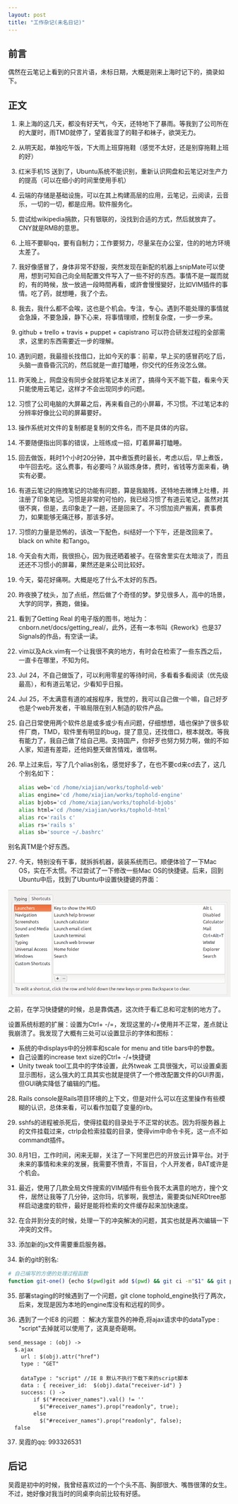 ```yaml
---
layout: post
title: "工作杂记(未名日记)"
---
```


## 前言

偶然在云笔记上看到的只言片语，未标日期，大概是刚来上海时记下的，摘录如下。

## 正文

1. 来上海的这几天，都没有好天气，今天，还特地下了暴雨。等我到了公司所在的大厦时，雨TMD就停了，望着我湿了的鞋子和袜子，欲哭无力。

2. 从明天起，单独吃午饭，下大雨上班穿拖鞋（感觉不太好，还是别穿拖鞋上班的好）

3. 红米手机1S 送到了，Ubuntu系统不能识别，重新认识网盘和云笔记对生产力的提高（可以在细小的时间里使用手机）

4. 云端的存储是基础设施，可以在其上构建高层的应用，云笔记，云阅读，云音乐，一切的一切，都是应用。软件服务化。

5. 尝试给wikipedia捐款，只有银联的，没找到合适的方式，然后就放弃了。CNY就是RMB的意思。

6. 上班不要聊qq，要有自制力；工作要努力，尽量呆在办公室，住的的地方环境太差了。

7. 我好像感冒了，身体非常不舒服，突然发现在新配的机器上snipMate可以使用，想到可知自己向全局配置文件写入了一些不好的东西。事情不是一蹴而就的，有的時候，放一放過一段時間再看，或許會慢慢變好，比如VIM插件的事情。吃了药，就想睡，我了个去。

8. 我去，我什么都不会唉，这也是个机会。专注，专心。遇到不能处理的事情就会急躁，不要急躁，静下心来，将事情理顺，控制复杂度，一步一步来。

9. github + trello + travis + puppet + capistrano 可以符合研发过程的全部需求，这里的东西需要近一步的理解。

10. 遇到问题，我最擅长找借口，比如今天的事：前辈，早上买的感冒药吃了后，头脑一直昏昏沉沉的，然后就是一直打瞌睡，你交代的任务没怎么做。

11. 昨天晚上，网盘没有同步全就将笔记本关闭了，搞得今天不能下载，看来今天只能使用云笔记，这样才不会出现同步的问题。

12. 习惯了公司电脑的大屏幕之后，再来看自己的小屏幕，不习惯。不过笔记本的分辨率好像比公司的屏幕要好。

13. 操作系统对文件的复制都是复制的文件名，而不是具体的内容。

14. 不要随便指出同事的错误，上班练成一招，盯着屏幕打瞌睡。

15. 回去做饭，耗时1个小时20分钟，其中煮饭费时最长，考虑以后，早上煮饭，中午回去吃。这么费事，有必要吗？从锻炼身体，费时，省钱等方面来看，确实有必要。

16. 有道云笔记的拖拽笔记的功能有问题，算是我脑残，还特地去微博上吐槽，并注册了印象笔记。习惯是非常的可怕的，我已经习惯了有道云笔记，虽然对其很不爽，但是，去印象走了一趟，还是回来了。不习惯加资产搬离，费事费力，如果能够无痛迁移，那该多好。

17. 习惯的力量是恐怖的，该改一下配色，纠结好一个下午，还是改回来了。black on white 和Tango。

18. 今天会有大雨，我很担心，因为我还晒着被子。在宿舍里实在太暗淡了，而且还还不习惯小的屏幕，果然还是来公司比较好。

19. 今天，菊花好痛啊。大概是吃了什么不太好的东西。

20. 昨夜换了枕头，加了点纸，然后做了个奇怪的梦。梦见很多人，高中的场景，大学的同学，赛跑，做操。

21. 看到了Getting Real 的电子版的图书，地址为：cnborn.net/docs/getting_real/，此外，还有一本书叫《Rework》也是37 Signals的作品，有空读一读。

22. vim以及Ack.vim有一个让我很不爽的地方，有时会在检索了一些东西之后，一直卡在哪里，不知为何。

23. Jul 24，不自己做饭了，可以利用零星的等待时间，多看看多看阅读（优先级最高），和有道云笔记，少看知乎日报。

24. Jul 25，不太满意有道的减报程序，我觉的，我可以自己做一个嘛，自己好歹也是个web开发者，干嘛局限在别人制造的软件产品。

25. 自己日常使用两个软件总是或多或少有点问题，仔细想想，墙也保护了很多软件厂商，TMD，软件里有明显的bug，提了意见，还找借口，根本就改。等我有能力了，我自己做了给自己用。支持国产，你好歹也努力努力啊，做的不如人家，知道有差距，还他妈整天做苦情戏，谁信啊。

26. 早上过来后，写了几个alias别名，感觉好多了，在也不要cd来cd去了，这几个别名如下：

    ```sh
    alias web='cd /home/xiajian/works/tophold-web'
    alias engine='cd /home/xiajian/works/tophold-engine'
    alias bjobs='cd /home/xiajian/works/tophold-bjobs'
    alias html='cd /home/xiajian/works/tophold-html'
    alias rc='rails c'
    alias rs='rails s'
    alias sb='source ~/.bashrc'
    ```
别名真TM是个好东西。

27. 今天，特别没有干事，就拆拆机器，装装系统而已。顺便体验了一下Mac OS，实在不太惯。不过尝试了一下修改一些Mac OS的快捷键。后来，回到Ubuntu中后，找到了Ubuntu中设置快捷键的界面：

<div class="pic">
  <img src="/assets/images/short.png" alt="404"/>
</div>

之前，在学习快捷健的时候，总是靠偶遇，这次终于看汇总和可定制的地方了。

设置系统标题的扩展：设置为Ctrl+ -/=，发现这里的-/+使用并不正常，差点就让我崩溃了。我发现了大概有三处可以设置显示的字体和图标：

  * 系统的中displays中的分辨率和scale for menu and title bars中的参数。
  * 自己设置的increase text size的Ctrl+ -/+快捷键
  * Unity tweak tool工具中的字体设置，此外tweak 工具很强大，可以设置桌面显示图标，这么强大的工具其实也就是提供了一个修改配置文件的GUI界面，但GUI确实降低了编辑的门槛。

28. Rails console是Rails项目环境的上下文，但是对什么可以在这里操作有些模糊的认识，总体来看，可以看作加载了变量的irb。

29. sshfs的进程被杀死后，使得挂载的目录处于不正常的状态。因为将服务器上的文件挂载过来，ctrlp会检索挂载的目录，使得vim中命令卡死，这一点不如commandt插件。

30. 8月1日，工作时间，闲来无聊，关注了一下阿里巴巴的开放云计算平台。对于未来的事情和未来的发展，我需要不愤青，不盲目，个人开发者，BAT或许是个机会。

31. 最近，使用了几款全局文件搜索的VIM插件有些令我不太满意的地方，搜个文件，居然让我等了几分钟，这你玛，坑爹啊，我想法，需要类似NERDtree那样启动速度的软件，最好是能将检索的文件缓存起来加快速度。

32. 在合并到分支的时候，处理一下的冲突解决的问题，其实也就是再次编辑一下冲突的文件。

33. 添加新的js文件需要重启服务器。

34. 新的git的别名:

  ```sh
  # 自己编写的方便的处理过程函数
  function git-one() {echo $(pwd)git add $(pwd) && git ci -m"$1" && git push}
  ```

35. 部署staging的时候遇到了一个问题，git clone tophold_engine执行了两次，后来，发现是因为本地的engine库没有和远程的同步。

36. 遇到了一个IE8 的问题 ： 解决方案意外的神奇,将ajax请求中的dataType : "script"去掉就可以使用了，这真是奇葩啊。

  ```
  send_message : (obj) ->
    $.ajax
      url : $(obj).attr("href")
      type : "GET"

      dataType : "script" //IE 8 默认不执行下载下来的script脚本
      data : { receiver_id:  $(obj).data("receiver-id") }
      success: () ->
          if $("#receiver_names").val() != ''
            $("#receiver_names").prop("readonly", true);
          else
            $("#receiver_names").prop("readonly", false);
    false
  ```

37. 吴霞的qq: 993326531

## 后记

吴霞是初中的时候，我曾经喜欢过的一个个头不高、胸部很大、嘴唇很薄的女生。不过，她好像对我当时的同桌李向前比较有好感。
